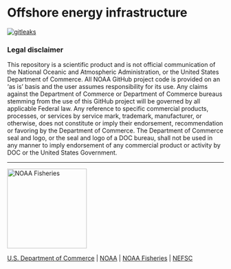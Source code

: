 # Offshore energy infrastructure

[![gitleaks](https://github.com/NMucci1/PEMAD-MDEB-Wind_Updates/actions/workflows/secretScan.yml/badge.svg)](https://github.com/NMucci1/PEMAD-MDEB-Wind_Updates/actions/workflows/secretScan.yml) 

### Legal disclaimer

This repository is a scientific product and is not official communication of the National Oceanic and Atmospheric Administration, or the United States Department of Commerce. All NOAA GitHub project code is provided on an ‘as is’ basis and the user assumes responsibility for its use. Any claims against the Department of Commerce or Department of Commerce bureaus stemming from the use of this GitHub project will be governed by all applicable Federal law. Any reference to specific commercial products, processes, or services by service mark, trademark, manufacturer, or otherwise, does not constitute or imply their endorsement, recommendation or favoring by the Department of Commerce. The Department of Commerce seal and logo, or the seal and logo of a DOC bureau, shall not be used in any manner to imply endorsement of any commercial product or activity by DOC or the United States Government.

---

<img src="https://raw.githubusercontent.com/nmfs-fish-tools/nmfspalette/main/man/figures/noaa-fisheries-rgb-2line-horizontal-small.png" width="185" alt="NOAA Fisheries">

[U.S. Department of Commerce](https://www.commerce.gov/) | [NOAA](https://www.noaa.gov) | [NOAA Fisheries](https://www.fisheries.noaa.gov/) | [NEFSC](https://www.fisheries.noaa.gov/about/northeast-fisheries-science-center)

